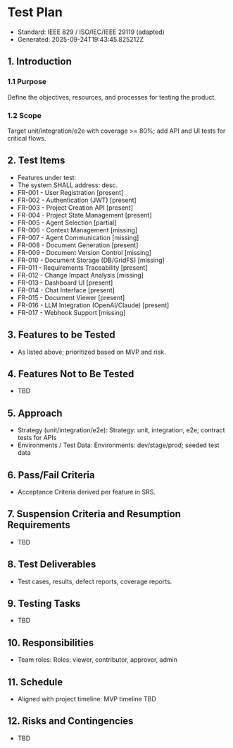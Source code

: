 # Test Plan

- Standard: IEEE 829 / ISO/IEC/IEEE 29119 (adapted)
- Generated: 2025-09-24T19:43:45.825212Z

## 1. Introduction
### 1.1 Purpose
Define the objectives, resources, and processes for testing the product.

### 1.2 Scope
Target unit/integration/e2e with coverage >= 80%; add API and UI tests for critical flows.

## 2. Test Items
- Features under test:
- The system SHALL address: desc.
- FR-001 - User Registration [present]
- FR-002 - Authentication (JWT) [present]
- FR-003 - Project Creation API [present]
- FR-004 - Project State Management [present]
- FR-005 - Agent Selection [partial]
- FR-006 - Context Management [missing]
- FR-007 - Agent Communication [missing]
- FR-008 - Document Generation [present]
- FR-009 - Document Version Control [missing]
- FR-010 - Document Storage (DB/GridFS) [missing]
- FR-011 - Requirements Traceability [present]
- FR-012 - Change Impact Analysis [missing]
- FR-013 - Dashboard UI [present]
- FR-014 - Chat Interface [present]
- FR-015 - Document Viewer [present]
- FR-016 - LLM Integration (OpenAI/Claude) [present]
- FR-017 - Webhook Support [missing]

## 3. Features to be Tested
- As listed above; prioritized based on MVP and risk.

## 4. Features Not to Be Tested
- TBD

## 5. Approach
- Strategy (unit/integration/e2e): Strategy: unit, integration, e2e; contract tests for APIs
- Environments / Test Data: Environments: dev/stage/prod; seeded test data

## 6. Pass/Fail Criteria
- Acceptance Criteria derived per feature in SRS.

## 7. Suspension Criteria and Resumption Requirements
- TBD

## 8. Test Deliverables
- Test cases, results, defect reports, coverage reports.

## 9. Testing Tasks
- TBD

## 10. Responsibilities
- Team roles: Roles: viewer, contributor, approver, admin

## 11. Schedule
- Aligned with project timeline: MVP timeline TBD

## 12. Risks and Contingencies
- TBD